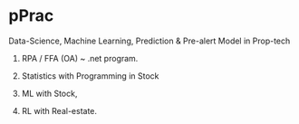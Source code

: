 # pPrac

Data-Science,
Machine Learning,
Prediction & Pre-alert Model
in Prop-tech

1. RPA / FFA (OA)
~ .net program.

2. Statistics with Programming in Stock

3. ML with Stock,

4. RL with Real-estate.
